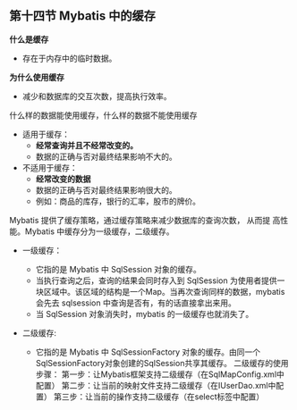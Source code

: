## 第十四节 Mybatis 中的缓存

**什么是缓存**
* 存在于内存中的临时数据。

**为什么使用缓存**
* 减少和数据库的交互次数，提高执行效率。

什么样的数据能使用缓存，什么样的数据不能使用缓存
* 适用于缓存：
  * **经常查询并且不经常改变的。**
  * 数据的正确与否对最终结果影响不大的。
* 不适用于缓存：
  * **经常改变的数据**
  * 数据的正确与否对最终结果影响很大的。
  * 例如：商品的库存，银行的汇率，股市的牌价。

Mybatis 提供了缓存策略，通过缓存策略来减少数据库的查询次数， 从而提
高性能。Mybatis 中缓存分为一级缓存，二级缓存。

* 一级缓存：
  * 它指的是 Mybatis 中 SqlSession 对象的缓存。
  * 当执行查询之后，查询的结果会同时存入到 SqlSession 为使用者提供一块区域中。该区域的结构是一个Map。当再次查询同样的数据，mybatis 会先去 sqlsession 中查询是否有，有的话直接拿出来用。
  * 当 SqlSession 对象消失时，mybatis 的一级缓存也就消失了。
	
* 二级缓存:
  * 它指的是 Mybatis 中 SqlSessionFactory 对象的缓存。由同一个SqlSessionFactory对象创建的SqlSession共享其缓存。
		二级缓存的使用步骤：
			第一步：让Mybatis框架支持二级缓存（在SqlMapConfig.xml中配置）
			第二步：让当前的映射文件支持二级缓存（在IUserDao.xml中配置）
			第三步：让当前的操作支持二级缓存（在select标签中配置）


